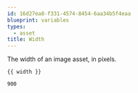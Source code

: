```yaml
---
id: 16d27ea8-f331-4574-8454-6aa34b5f4eaa
blueprint: variables
types:
  - asset
title: Width
---
```

The width of an image asset, in pixels.

```
{{ width }}
```

``` .language-output
900
```
